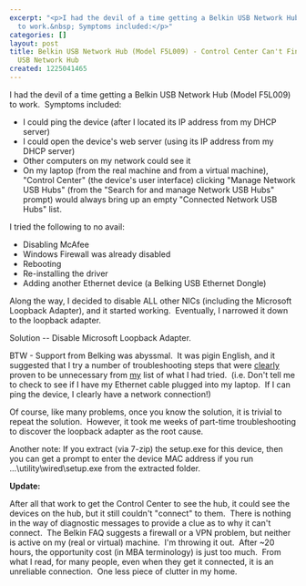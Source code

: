 ```yaml
---
excerpt: "<p>I had the devil of a time getting a Belkin USB Network Hub (Model F5L009)
  to work.&nbsp; Symptoms included:</p>"
categories: []
layout: post
title: Belkin USB Network Hub (Model F5L009) - Control Center Can't Find the Belkin
  USB Network Hub
created: 1225041465
---
```

<p>I had the devil of a time getting a Belkin USB Network Hub (Model F5L009) to work.&nbsp; Symptoms included:</p>
  <ul>
    <li>I could ping the device (after I located its IP address from my DHCP server) </li>
    <li>I could open the device's web server (using its IP address from my DHCP server) </li>
    <li>Other computers on my network could see it </li>
    <li>On my laptop (from the real machine and from a virtual machine), &quot;Control Center&quot; (the device's user interface) clicking &quot;Manage Network USB Hubs&quot; (from the &quot;Search for and manage Network USB Hubs&quot; prompt) would always bring up an empty &quot;Connected Network USB Hubs&quot; list. </li>
  </ul>
  <p>I tried the following to no avail:</p>
  <ul>
    <li>Disabling McAfee </li>
    <li>Windows Firewall was already disabled </li>
    <li>Rebooting </li>
    <li>Re-installing the driver </li>
    <li>Adding another Ethernet device (a Belking USB Ethernet Dongle) </li>
  </ul>
  <p>Along the way, I decided to disable ALL other NICs (including the Microsoft Loopback Adapter), and it started working.&nbsp; Eventually, I narrowed it down to the loopback adapter.&nbsp; </p>
  <p>Solution -- Disable Microsoft Loopback Adapter.</p>
  <p>BTW - Support from Belking was abyssmal.&nbsp; It was pigin English, and it suggested that I try a number of troubleshooting steps that were <u>clearly</u> proven to be unnecessary from <u>my</u> list of what I had tried.&nbsp; (i.e. Don't tell me to check to see if I have my Ethernet cable plugged into my laptop.&nbsp; If I can ping the device, I clearly have a network connection!)</p>
  <p>Of course, like many problems, once you know the solution, it is trivial to repeat the solution.&nbsp; However, it took me weeks of part-time troubleshooting to discover the loopback adapter as the root cause.</p>
  <p>Another note: If you extract (via 7-zip) the setup.exe for this device, then you can get a prompt to enter the device MAC address if you run ...\utility\wired\setup.exe from the extracted folder.</p>
  <p><strong>Update:</strong></p>
  <p>After all that work to get the Control Center to see the hub, it could see the devices on the hub, but it still couldn't &quot;connect&quot; to them.&nbsp; There is nothing in the way of diagnostic messages to provide a clue as to why it can't connect.&nbsp; The Belkin FAQ suggests a firewall or a VPN problem, but neither is active on my (real or virtual) machine.&nbsp; I'm throwing it out.&nbsp; After ~20 hours, the opportunity cost (in&nbsp;MBA terminology) is just too much.&nbsp; From what I read, for many people, even when they get it connected, it is an unreliable connection.&nbsp; One less piece of clutter in my home.</p>
